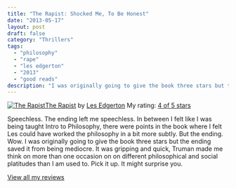 ```yaml
---
title: "The Rapist: Shocked Me, To Be Honest"
date: "2013-05-17"
layout: post
draft: false
category: "Thrillers"
tags:
  - "philosophy"
  - "rape"
  - "les edgerton"
  - "2013"
  - "good reads"
description: "I was originally going to give the book three stars but the ending saved it from being mediocre."
---
```


[![The Rapist](https://images.gr-assets.com/books/1361744720m/17322002.jpg)](https://www.goodreads.com/book/show/17322002-the-rapist)[The Rapist](https://www.goodreads.com/book/show/17322002-the-rapist) by [Les Edgerton](https://www.goodreads.com/author/show/212322.Les_Edgerton)
My rating: [4 of 5 stars](https://www.goodreads.com/review/show/616707289)

Speechless. The ending left me speechless. In between I felt like I was being taught Intro to Philosophy, there were points in the book where I felt Les could have worked the philosophy in a bit more subtly. But the ending. Wow. I was originally going to give the book three stars but the ending saved it from being mediocre. It was gripping and quick, Truman made me think on more than one occasion on on different philosophical and social platitudes than I am used to. Pick it up. It might surprise you.

[View all my reviews](https://www.goodreads.com/review/list/1940314-tiffany)